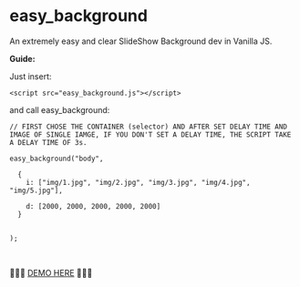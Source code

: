 # easy_background

An extremely easy and clear SlideShow Background dev in Vanilla JS.

<strong>Guide:</strong>

Just insert:

```
<script src="easy_background.js"></script>
```

and call easy_background:

```
// FIRST CHOSE THE CONTAINER (selector) AND AFTER SET DELAY TIME AND IMAGE OF SINGLE IAMGE, IF YOU DON'T SET A DELAY TIME, THE SCRIPT TAKE A DELAY TIME OF 3s.

easy_background("body",

  {
	i: ["img/1.jpg", "img/2.jpg", "img/3.jpg", "img/4.jpg", "img/5.jpg"],

	d: [2000, 2000, 2000, 2000, 2000]
  }


);
```
<br>

<p>💾💾💾 <a href="http://www.testersite.it/github/easy_background/">DEMO HERE</a> 💾💾💾</p>
